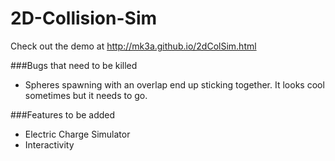 # 2D-Collision-Sim
Check out the demo at http://mk3a.github.io/2dColSim.html

###Bugs that need to be killed
* Spheres spawning with an overlap end up sticking together. It looks cool sometimes but it needs to go.

###Features to be added
* Electric Charge Simulator
* Interactivity

